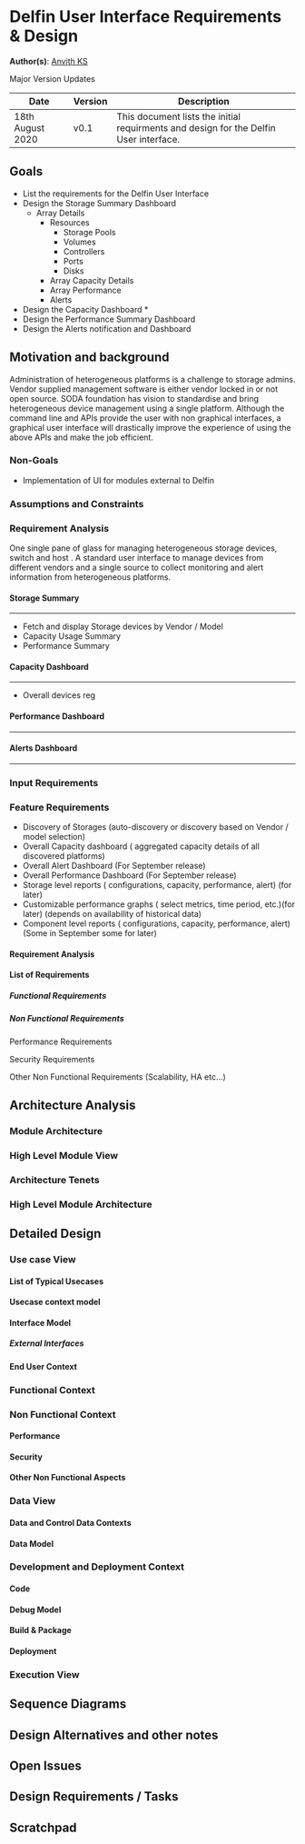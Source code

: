

[//]: # (<Please remove this "Notes on this template" part from your actual document. This is for reference START>
Notes on this template:
Please update the sections for which you have the data. Kindly do not remove any section titles. If you do not have the data for the section for now, mark it TBD, if you think, the section is not applicable for your module mark it NA. Please do not change the heading style. You are free to add new sections if you want.
<Please remove this part from your actual document. END>)

  

# Delfin User Interface Requirements & Design

  

**Author(s)**: [Anvith KS](https://github.com/anvithks)

Major Version Updates

|**Date** | **Version** | **Description** |
|---------|-------------|-----------------|
| 18th August 2020  | v0.1  | This document lists the initial requirments and design for the Delfin User interface. |



## Goals
* List the requirements for the Delfin User Interface
* Design the Storage Summary Dashboard
	* Array Details
		* Resources
			* Storage Pools
			* Volumes
			* Controllers
			* Ports
			* Disks
		* Array Capacity Details
		* Array Performance
		* Alerts
* Design  the Capacity Dashboard
	* 
* Design  the Performance Summary Dashboard
* Design  the Alerts notification and Dashboard

## Motivation and background

[//]:# (Describe why this feature? What is the background to develop this etc.)
Administration of heterogeneous platforms is a challenge to storage admins. Vendor supplied management software is either vendor locked in or not open source. SODA foundation has vision to standardise and bring heterogeneous device management using a single platform. Although the command line and APIs provide the user with non graphical interfaces, a graphical user interface will drastically improve the experience of using the above APIs and make the job efficient.

### Non-Goals

[//]:# (What will not be addressed by the proposal?)
* Implementation of UI for modules external to Delfin

### Assumptions and Constraints

[//]:# (What are the assumptions/constraints known)

### Requirement Analysis
One single pane of glass for managing heterogeneous storage devices, switch and host . A standard user interface to manage devices from different vendors and a single source to collect monitoring and alert information from heterogeneous platforms.

#### Storage Summary
---
* Fetch and display Storage devices by Vendor / Model
* Capacity Usage Summary
* Performance Summary
#### Capacity Dashboard
---
* Overall devices reg
#### Performance Dashboard
---
#### Alerts Dashboard
---
### Input Requirements

[//]:# (What are the input requirements for this feature \(can give links to the high level requirements/architecture documents, tasks, analysis etc\) )

  
### Feature Requirements
* Discovery of Storages (auto-discovery or discovery based on Vendor / model selection)
* Overall Capacity dashboard ( aggregated capacity details of all discovered platforms)
* Overall Alert Dashboard (For September release)
* Overall Performance Dashboard (For September release)
* Storage level reports ( configurations, capacity, performance, alert) (for later)
* Customizable performance graphs ( select metrics, time period, etc.)(for later) (depends on availability of historical data)
* Component level reports ( configurations, capacity, performance, alert)(Some in September some for later)

#### Requirement Analysis

[//]:# (Analysis go here)

#### List of Requirements

[//]:# (Give all the requirements identified for the modules, in different categories)


##### Functional Requirements

##### Non Functional Requirements

Performance Requirements

Security Requirements

Other Non Functional Requirements (Scalability, HA etc…)

  
## Architecture Analysis

### Module Architecture

[//]:# (Module Architecture details go here)

### High Level Module View

[//]:# (Give the overall system architecture and provide the positioning of Module in that. Give the external interfaces, brief description etc…)

### Architecture Tenets

[//]:# (Key strategy, principle of Module architecture. Please add all the inputs from system architecture for the module here...like if overall architecture says the external interface from the module must be REST or the module must be a microservice or the module to be deployed as a lib etc…..So please study the system architecture to provide the details for the module architecture inputs in this section)

  

### High Level Module Architecture

[//]:# (Provide your module architecture with key external interfaces and internal blocks….)

  

## Detailed Design
[//]:# (All the detailed design aspects go here)

### Use case View

[//]:# (Provide system context and typical use cases to determine the scope and boundaries for the module.)

#### List of Typical Usecases

[//]:# (Provide a list of typical usecases)
 

#### Usecase context model

[//]:# (How is the module in the overall conext of the usecase..typically for a usecase flow...how the module needs to behave...a network diagram with module could help)

#### Interface Model

[//]:# (What are the interfaces for the Modules needed and the view)

##### External Interfaces

[//]:# (Provide the details of the interface, type, why ? any limitations or alternates etc…)

  
#### End User Context

[//]:# (Analysis and design inputs for the end user of the module)

  

### Functional Context

[//]:# (Based on the functional requirements, what are the design aspects to be considered. Give all the details and block diagrams etc..)

 ### Non Functional Context

[//]:# (Based on the non functional requirements, what are the design aspects to be considered. Give all the details and block diagrams etc..)

 #### Performance

[//]:# (What are the design considerations for performance)

#### Security

[//]:# (What are the design considerations for security)

#### Other Non Functional Aspects
[//]:# (What are the design considerations for other non functional requirements)
 

### Data View

#### Data and Control Data Contexts

[//]:# (Provide the details on data and control data flow )

#### Data Model

[//]:# (Data Structures, key points considered, open and alternate points etc…All the data structure to be added here)

  
### Development and Deployment Context

#### Code

[//]:# (Provide inputs for code structure, language, any open source code can be resused, coding methods, development env etc)

 #### Debug Model

[//]:# (how to debug the module, specific logging, debug options etc…)

  
#### Build & Package

[//]:# (How this module is built along with other modules etc…What is the package model)

  #### Deployment

[//]:# (How to install and deploy the module in the system, hardware resource requirements etc. Any other network or such requirements..like client or http server needed etc…)

  
### Execution View

[//]:# (During the run time, any specific aspects to be considered...like logging to be done for the module etc..It is not functional logs, it is specific to the module maintenance; OR Runtime replication or any such requirements to be considered during the design)

  
## Sequence Diagrams

[//]:# (Provide the key control and data flow sequence diagrams here)

  
## Design Alternatives and other notes

[//]:# (If you have any other ideas or alternate suggestions or notes which needs further analysis or later consideration, please add here)
  

## Open Issues

[//]:# (All the open issues go here. Please track it else where to closure)

  
## Design Requirements / Tasks

[//]:# (List of detailed tasks for this module go here. Based on all the design and analysis, please list all the tasks to be completed for the implementation and release of the module. If you are updating the overall task list or location, please provide the links or ids here...This is to get an overall consolidation of task items for this module)

## Scratchpad

[//]:# (All raw inputs or discussion points or etc can be added here)

<!--stackedit_data:
eyJoaXN0b3J5IjpbNTI5ODk2MTIxLDE4ODYxMTA1MTQsLTIwOD
A3MjIxNTddfQ==
-->